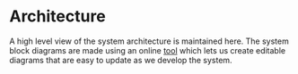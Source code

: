 # Architecture
A high level view of the system architecture is maintained here. The system block diagrams are made using an online [tool](https://draw.io) which lets us create editable diagrams that are easy to update as we develop the system. 